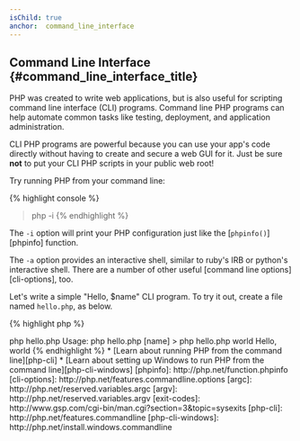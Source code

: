 ```yaml
---
isChild: true
anchor:  command_line_interface
---
```


## Command Line Interface {#command_line_interface_title}

PHP was created to write web applications, but is also useful for scripting command line interface (CLI) programs.
Command line PHP programs can help automate common tasks like testing, deployment, and application administration.

CLI PHP programs are powerful because you can use your app's code directly without having to create and secure a web
GUI for it. Just be sure **not** to put your CLI PHP scripts in your public web root!

Try running PHP from your command line:

{% highlight console %}
> php -i
{% endhighlight %}

The `-i` option will print your PHP configuration just like the [`phpinfo()`][phpinfo] function.

The `-a` option provides an interactive shell, similar to ruby's IRB or python's interactive shell. There are a number
of other useful [command line options][cli-options], too.

Let's write a simple "Hello, $name" CLI program. To try it out, create a file named `hello.php`, as below.

{% highlight php %}
<?php
if ($argc !== 2) {
    echo "Usage: php hello.php [name].\n";
    exit(1);
}
$name = $argv[1];
echo "Hello, $name\n";
{% endhighlight %}

PHP sets up two special variables based on the arguments your script is run with. [`$argc`][argc] is an integer
variable containing the argument *count* and [`$argv`][argv] is an array variable containing each argument's *value*.
The first argument is always the name of your PHP script file, in this case `hello.php`.

The `exit()` expression is used with a non-zero number to let the shell know that the command failed. Commonly used
exit codes can be found [here][exit-codes].

To run our script, above, from the command line:

{% highlight console %}
> php hello.php
Usage: php hello.php [name]
> php hello.php world
Hello, world
{% endhighlight %}


 * [Learn about running PHP from the command line][php-cli]
 * [Learn about setting up Windows to run PHP from the command line][php-cli-windows]


[phpinfo]: http://php.net/function.phpinfo
[cli-options]: http://php.net/features.commandline.options
[argc]: http://php.net/reserved.variables.argc
[argv]: http://php.net/reserved.variables.argv
[exit-codes]: http://www.gsp.com/cgi-bin/man.cgi?section=3&amp;topic=sysexits
[php-cli]: http://php.net/features.commandline
[php-cli-windows]: http://php.net/install.windows.commandline
